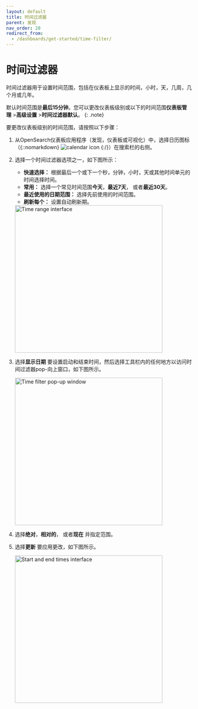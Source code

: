 ```yaml
---
layout: default
title: 时间过滤器
parent: 发现
nav_order: 20
redirect_from:
  - /dashboards/get-started/time-filter/
---
```


# 时间过滤器

时间过滤器用于设置时间范围，包括在仪表板上显示的时间，小时，天，几周，几个月或几年。

默认时间范围是**最后15分钟**。您可以更改仪表板级别或以下的时间范围**仪表板管理** >**高级设置** >**时间过滤器默认**。
{: .note}

要更改仪表板级别的时间范围，请按照以下步骤：

1. 从OpenSearch仪表板应用程序（发现，仪表板或可视化）中，选择日历图标（{::nomarkdown} <IMG SRC ="{{site.url}}{{site.baseurl}}/images/icons/calendar-icon.png" class ="inline-icon" alt ="calendar icon"/> {:/}）在搜索栏的右侧。
2. 选择一个时间过滤器选项之一，如下图所示：
   - **快速选择：** 根据最后一个或下一个秒，分钟，小时，天或其他时间单元的时间选择时间。
   - **常用：** 选择一个常见时间范围**今天**，**最近7天**， 或者**最近30天**。
   - **最近使用的日期范围：** 选择先前使用的时间范围。
   - **刷新每个：** 设置自动刷新期。

    <img src ="{{site.url}}{{site.baseurl}}/images/dashboards/time-range.png" alt ="Time range interface" width="400"/>

3. 选择**显示日期** 要设置启动和结束时间，然后选择工具栏内的任何地方以访问时间过滤器pop-向上窗口，如下图所示。

   <img src ="{{site.url}}{{site.baseurl}}/images/dashboards/time-filter-popup.png" alt ="Time filter pop-up window" width="400"/>

4. 选择**绝对**，**相对的**， 或者**现在** 并指定范围。
5. 选择**更新** 要应用更改，如下图所示。

   <img src ="{{site.url}}{{site.baseurl}}/images/dashboards/start-end-time.png" alt ="Start and end times interface" width="400"/>

